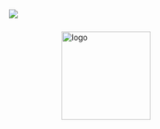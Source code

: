 <h1 align="center"> <a href="https://sunguoqi.com/"> <img src="https://readme-typing-svg.herokuapp.com/?诺诺祝您今天愉快!&center=true&size=27"> </a> </h1>
<img src="https://github-readme-stats.vercel.app/api?username=promisies&show_icons=true" alt="logo" height="160" align="right" style="margin: 5px; margin-bottom: 20px;" /\>
